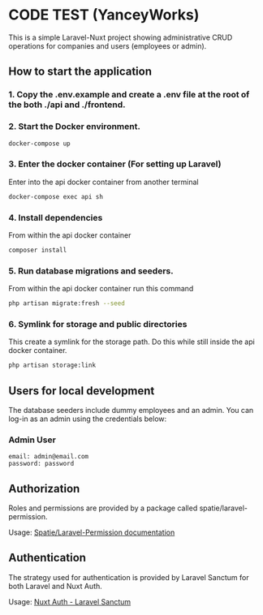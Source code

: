 # CODE TEST (YanceyWorks)

This is a simple Laravel-Nuxt project showing administrative CRUD operations for 
companies and users (employees or admin).

## How to start the application

### 1. Copy the .env.example and create a .env file at the root of the both ./api and ./frontend.

### 2. Start the Docker environment.

```bash
docker-compose up
```

### 3. Enter the docker container (For setting up Laravel)
Enter into the api docker container from another terminal
```bash
docker-compose exec api sh
```

### 4. Install dependencies
From within the api docker container
```bash
composer install
```

### 5. Run database migrations and seeders. 
From within the api docker container run this command
```bash
php artisan migrate:fresh --seed
```

### 6. Symlink for storage and public directories
This create a symlink for the storage path. Do this while still
inside the api docker container.
```bash
php artisan storage:link
```

## Users for local development
The database seeders include dummy employees and an admin. You can log-in as 
an admin using the credentials below:

### Admin User
```
email: admin@email.com
password: password
```

## Authorization
Roles and permissions are provided by a package called spatie/laravel-permission.

Usage: [Spatie/Laravel-Permission documentation](https://spatie.be/docs/laravel-permission/v4/basic-usage/basic-usage)

## Authentication
The strategy used for authentication is provided by Laravel Sanctum for both Laravel and Nuxt Auth.

Usage: [Nuxt Auth - Laravel Sanctum](https://auth.nuxtjs.org/providers/laravel-sanctum)
